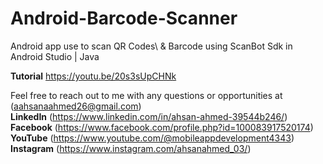 # Android-Barcode-Scanner
Android app use to scan QR Codes\ &amp; Barcode using ScanBot Sdk in Android Studio | Java

**Tutorial** https://youtu.be/20s3sUpCHNk

Feel free to reach out to me with any questions or opportunities at (aahsanaahmed26@gmail.com)  
**LinkedIn** (https://www.linkedin.com/in/ahsan-ahmed-39544b246/)  
**Facebook** (https://www.facebook.com/profile.php?id=100083917520174)  
**YouTube** (https://www.youtube.com/@mobileappdevelopment4343)  
**Instagram** (https://www.instagram.com/ahsanahmed_03/)
